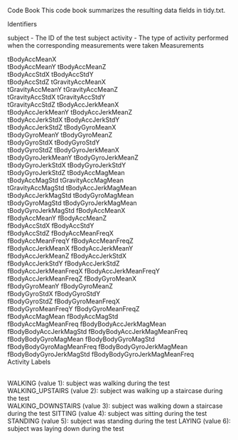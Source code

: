 Code Book
This code book summarizes the resulting data fields in tidy.txt.

Identifiers

subject - The ID of the test subject
activity - The type of activity performed when the corresponding measurements were taken
Measurements

tBodyAccMeanX
<br>tBodyAccMeanY
tBodyAccMeanZ
<br>tBodyAccStdX
tBodyAccStdY
<br>tBodyAccStdZ
tGravityAccMeanX
<br>tGravityAccMeanY
tGravityAccMeanZ
<br>tGravityAccStdX
tGravityAccStdY
<br>tGravityAccStdZ
tBodyAccJerkMeanX
<br>tBodyAccJerkMeanY
tBodyAccJerkMeanZ
<br>tBodyAccJerkStdX
tBodyAccJerkStdY
<br>tBodyAccJerkStdZ
tBodyGyroMeanX
<br>tBodyGyroMeanY
tBodyGyroMeanZ
<br>tBodyGyroStdX
tBodyGyroStdY
<br>tBodyGyroStdZ
tBodyGyroJerkMeanX
<br>tBodyGyroJerkMeanY
tBodyGyroJerkMeanZ
<br>tBodyGyroJerkStdX
tBodyGyroJerkStdY
<br>tBodyGyroJerkStdZ
tBodyAccMagMean
<br>tBodyAccMagStd
tGravityAccMagMean
<br>tGravityAccMagStd
tBodyAccJerkMagMean
<br>tBodyAccJerkMagStd
tBodyGyroMagMean
<br>tBodyGyroMagStd
tBodyGyroJerkMagMean
<br>tBodyGyroJerkMagStd
fBodyAccMeanX
<br>fBodyAccMeanY
fBodyAccMeanZ
<br>fBodyAccStdX
fBodyAccStdY
<br>fBodyAccStdZ
fBodyAccMeanFreqX
<br>fBodyAccMeanFreqY
fBodyAccMeanFreqZ
<br>fBodyAccJerkMeanX
fBodyAccJerkMeanY
<br>fBodyAccJerkMeanZ
fBodyAccJerkStdX
<br>fBodyAccJerkStdY
fBodyAccJerkStdZ
<br>fBodyAccJerkMeanFreqX
fBodyAccJerkMeanFreqY
<br>fBodyAccJerkMeanFreqZ
fBodyGyroMeanX
<br>fBodyGyroMeanY
fBodyGyroMeanZ
<br>fBodyGyroStdX
fBodyGyroStdY
<br>fBodyGyroStdZ
fBodyGyroMeanFreqX
<br>fBodyGyroMeanFreqY
fBodyGyroMeanFreqZ
<br>fBodyAccMagMean
fBodyAccMagStd
<br>fBodyAccMagMeanFreq
fBodyBodyAccJerkMagMean
<br>fBodyBodyAccJerkMagStd
fBodyBodyAccJerkMagMeanFreq
<br>fBodyBodyGyroMagMean
fBodyBodyGyroMagStd
<br>fBodyBodyGyroMagMeanFreq
fBodyBodyGyroJerkMagMean
<br>fBodyBodyGyroJerkMagStd
fBodyBodyGyroJerkMagMeanFreq
<br>Activity Labels

<br>WALKING (value 1): subject was walking during the test
WALKING_UPSTAIRS (value 2): subject was walking up a staircase during the test
<br>WALKING_DOWNSTAIRS (value 3): subject was walking down a staircase during the test
SITTING (value 4): subject was sitting during the test
<br>STANDING (value 5): subject was standing during the test
LAYING (value 6): subject was laying down during the test
